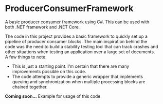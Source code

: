 # ProducerConsumerFramework
A basic producer consumer framework using C#. This can be used with both .NET framework and .NET Core.

The code in this project provides a basic framework to quickly set up a pipeline of producer consumer blocks.
The main inspiration behind the code was the need to build a stability testing tool that can track crashes and other situations when testing an application
over a large set of documents. A few things to note:
* This is just a starting point. I'm certain that there are many improvements possible on this code.
* The code attempts to provide a generic wrapper that implements queuing and synchronization when multiple processing blocks are chained together.


**Coming soon...**
Example for usage of this code.
